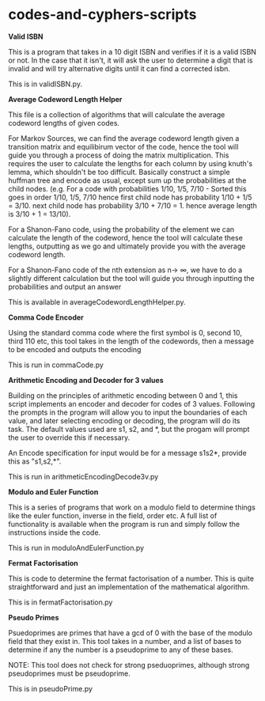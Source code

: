 # codes-and-cyphers-scripts

**Valid ISBN**


This is a program that takes in a 10 digit ISBN and verifies if it is a valid ISBN or not. In the case that it isn't, it will ask the user to determine a digit that is invalid and will try alternative digits until it can find a corrected isbn.

This is in validISBN.py.

**Average Codeword Length Helper**


This file is a collection of algorithms that will calculate the average codeword lengths of given codes.

For Markov Sources, we can find the average codeword length given a transition matrix and equilibirum vector of the code, hence the tool will guide you through a process of doing the matrix multiplication. This requires the user to calculate the lengths for each column by using knuth's lemma, which shouldn't be too difficult. Basically construct a simple huffman tree and encode as usual, except sum up the probabilities at the child nodes. (e.g. For a code with probabilities 1/10, 1/5, 7/10 - Sorted this goes in order 1/10, 1/5, 7/10 hence first child node has probability 1/10 + 1/5 = 3/10. next child node has probability 3/10 + 7/10 = 1. hence average length is 3/10 + 1 = 13/10).

For a Shanon-Fano code, using the probability of the element we can calculate the length of the codeword, hence the tool will calculate these lengths, outputting as we go and ultimately provide you with the average codeword length.

For a Shanon-Fano code of the nth extension as n-> ∞, we have to do a slightly different calculation but the tool will guide you through inputting the probabilities and output an answer

This is available in averageCodewordLengthHelper.py.

**Comma Code Encoder**


Using the standard comma code where the first symbol is 0, second 10, third 110 etc, this tool takes in the length of the codewords, then a message to be encoded and outputs the encoding

This is run in commaCode.py

**Arithmetic Encoding and Decoder for 3 values**


Building on the principles of arithmetic encoding between 0 and 1, this script implements an encoder and decoder for codes of 3 values. Following the prompts in the program will allow you to input the boundaries of each value, and later selecting encoding or decoding, the program will do its task. The default values used are s1, s2, and *, but the progam will prompt the user to override this if necessary.

An Encode specification for input would be for a message s1s2*, provide this as "s1,s2,*".

This is run in arithmeticEncodingDecode3v.py

**Modulo and Euler Function**


This is a series of programs that work on a modulo field to determine things like the euler function, inverse in the field, order etc. A full list of functionality is available when the program is run and simply follow the instructions inside the code.

This is run in moduloAndEulerFunction.py

**Fermat Factorisation**


This is code to determine the fermat factorisation of a number. This is quite straightforward and just an implementation of the mathematical algorithm.

This is in fermatFactorisation.py

**Pseudo Primes**


Psuedoprimes are primes that have a gcd of 0 with the base of the modulo field that they exist in. This tool takes in a number, and a list of bases to determine if any the number is a pseudoprime to any of these bases. 

NOTE: This tool does not check for strong pseduoprimes, although strong pseudoprimes must be pseudoprime.

This is in pseudoPrime.py